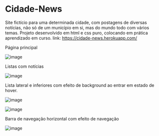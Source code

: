 # Cidade-News
Site fictício para uma determinada cidade, com postagens de diversas notícias, não só de um município em si, mas do mundo todo com vários temas. Projeto desenvolvido em html e css puro, colocando em prática aprendizado em curso. link: https://cidade-news.herokuapp.com/

Página principal

![image](https://user-images.githubusercontent.com/54048170/126206419-37707234-83e8-490d-ae22-d515a9ef95b9.png)

Listas com notícias

![image](https://user-images.githubusercontent.com/54048170/126206836-4411cf28-fbf3-49d8-88f5-4fde35789229.png)

Lista lateral e inferiores com efeito de background ao entrar em estado de hover.

![image](https://user-images.githubusercontent.com/54048170/126206559-78465969-a7ed-49fa-8c7e-d208e83733e6.png)

![image](https://user-images.githubusercontent.com/54048170/126206615-fe58843c-451f-4a2f-8e20-643d95712a9a.png)

Barra de navegação horizontal com efeito de navegação

![image](https://user-images.githubusercontent.com/54048170/126206659-9f1ada6d-b481-493c-8605-dfa6267ba45b.png)


